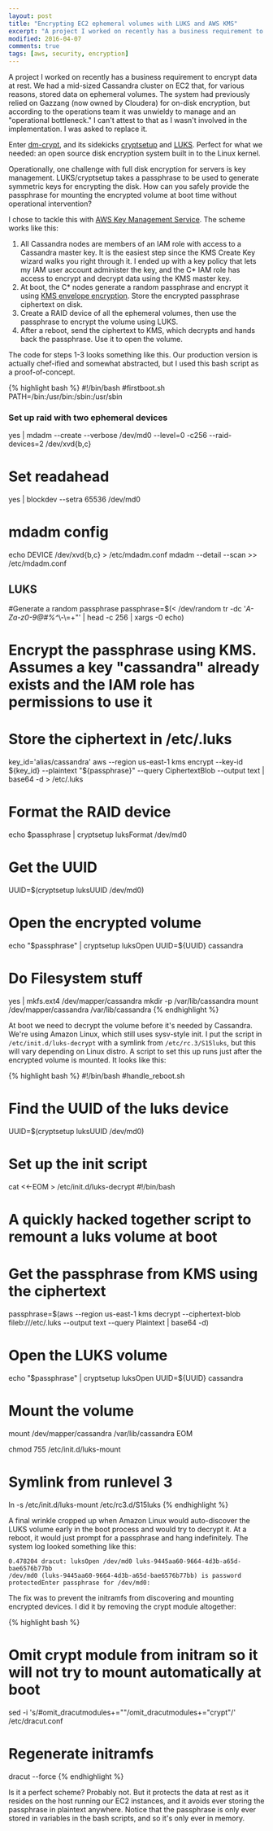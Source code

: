 ```yaml
---
layout: post
title: "Encrypting EC2 ephemeral volumes with LUKS and AWS KMS"
excerpt: "A project I worked on recently has a business requirement to encrypt data at rest. We had a mid-sized Cassandra cluster on EC2 that, for various reasons, stored data on ephemeral volumes. The system had previously relied on Gazzang (now owned by Cloudera) for on-disk encryption, but according to the operations team it was unwieldy to manage and an \"operational bottleneck.\" I can't attest to that as I wasn't involved in the implementation. I was asked to replace it."
modified: 2016-04-07
comments: true
tags: [aws, security, encryption]
---
```


A project I worked on recently has a business requirement to encrypt data at rest. We had a mid-sized Cassandra cluster on EC2 that, for various reasons, stored data on ephemeral volumes. The system had previously relied on Gazzang (now owned by Cloudera) for on-disk encryption, but according to the operations team it was unwieldy to manage and an "operational bottleneck." I can't attest to that as I wasn't involved in the implementation. I was asked to replace it.

Enter [dm-crypt](https://en.wikipedia.org/wiki/Dm-crypt), and its sidekicks [cryptsetup](https://en.wikipedia.org/wiki/Cryptsetup) and [LUKS](https://en.wikipedia.org/wiki/Linux_Unified_Key_Setup). Perfect for what we needed: an open source disk encryption system built in to the Linux kernel.

Operationally, one challenge with full disk encryption for servers is key management. LUKS/cryptsetup takes a passphrase to be used to generate symmetric keys for encrypting the disk. How can you safely provide the passphrase for mounting the encrypted volume at boot time without operational intervention?

I chose to tackle this with [AWS Key Management Service](https://aws.amazon.com/kms/). The scheme works like this:

1. All Cassandra nodes are members of an IAM role with access to a Cassandra master key. It is the easiest step since the KMS Create Key wizard walks you right through it. I ended up with a key policy that lets my IAM user account administer the key, and the C* IAM role has access to encrypt and decrypt data using the KMS master key.
2. At boot, the C* nodes generate a random passphrase and encrypt it using [KMS envelope encryption](http://docs.aws.amazon.com/kms/latest/developerguide/workflow.html). Store the encrypted passphrase ciphertext on disk.
3. Create a RAID device of all the ephemeral volumes, then use the passphrase to encrypt the volume using LUKS.
4. After a reboot, send the ciphertext to KMS, which decrypts and hands back the passphrase. Use it to open the volume.

The code for steps 1-3 looks something like this. Our production version is actually chef-ified and somewhat abstracted, but I used this bash script as a proof-of-concept.

{% highlight bash %}
#!/bin/bash
#firstboot.sh
PATH=/bin:/usr/bin:/sbin:/usr/sbin

### Set up raid with two ephemeral devices
yes | mdadm --create --verbose /dev/md0 --level=0 -c256 --raid-devices=2 /dev/xvd{b,c}

# Set readahead
yes | blockdev --setra 65536 /dev/md0

# mdadm config
echo DEVICE /dev/xvd{b,c} > /etc/mdadm.conf
mdadm --detail --scan >> /etc/mdadm.conf

## LUKS
#Generate a random passphrase
passphrase=$(< /dev/random tr -dc '_A-Za-z0-9@#%^_\\-\\=+"' | head -c 256 | xargs -0 echo)

# Encrypt the passphrase using KMS. Assumes a key "cassandra" already exists and the IAM role has permissions to use it
# Store the ciphertext in /etc/.luks
key_id='alias/cassandra'
aws --region us-east-1 kms encrypt --key-id ${key_id} --plaintext "${passphrase}" --query CiphertextBlob --output text | base64 -d > /etc/.luks

# Format the RAID device
echo $passphrase | cryptsetup luksFormat /dev/md0

# Get the UUID
UUID=$(cryptsetup luksUUID /dev/md0)

# Open the encrypted volume
echo "$passphrase" | cryptsetup luksOpen UUID=${UUID} cassandra

# Do Filesystem stuff
yes | mkfs.ext4 /dev/mapper/cassandra
mkdir -p /var/lib/cassandra
mount /dev/mapper/cassandra /var/lib/cassandra
{% endhighlight %}

At boot we need to decrypt the volume before it's needed by Cassandra. We're using Amazon Linux, which still uses sysv-style init. I put the script in `/etc/init.d/luks-decrypt` with a symlink from `/etc/rc.3/S15luks`, but this will vary depending on Linux distro. A script to set this up runs just after the encrypted volume is mounted. It looks like this:

{% highlight bash %}
#!/bin/bash
#handle_reboot.sh

# Find the UUID of the luks device
UUID=$(cryptsetup luksUUID /dev/md0)

# Set up the init script
cat <<-EOM > /etc/init.d/luks-decrypt
#!/bin/bash
# A quickly hacked together script to remount a luks volume at boot

# Get the passphrase from KMS using the ciphertext
passphrase=\$(aws --region us-east-1 kms decrypt --ciphertext-blob fileb:///etc/.luks --output text --query Plaintext | base64 -d)

# Open the LUKS volume
echo "\$passphrase" | cryptsetup luksOpen UUID=${UUID} cassandra

# Mount the volume
mount /dev/mapper/cassandra /var/lib/cassandra
EOM

chmod 755 /etc/init.d/luks-mount

# Symlink from runlevel 3
ln -s /etc/init.d/luks-mount /etc/rc3.d/S15luks
{% endhighlight %}

A final wrinkle cropped up when Amazon Linux would auto-discover the LUKS volume early in the boot process and would try to decrypt it. At a reboot, it would just prompt for a passphrase and hang indefinitely. The system log looked something like this:

```
0.478204 dracut: luksOpen /dev/md0 luks-9445aa60-9664-4d3b-a65d-bae6576b77bb
/dev/md0 (luks-9445aa60-9664-4d3b-a65d-bae6576b77bb) is password protectedEnter passphrase for /dev/md0:
```

The fix was to prevent the initramfs from discovering and mounting encrypted devices. I did it by removing the crypt module altogether:

{% highlight bash %}
# Omit crypt module from initram so it will not try to mount automatically at boot
sed -i 's/#omit_dracutmodules+=""/omit_dracutmodules+="crypt"/' /etc/dracut.conf

# Regenerate initramfs
dracut --force
{% endhighlight %}

Is it a perfect scheme? Probably not. But it protects the data at rest as it resides on the host running our EC2 instances, and it avoids ever storing the passphrase in plaintext anywhere. Notice that the passphrase is only ever stored in variables in the bash scripts, and so it's only ever in memory.
